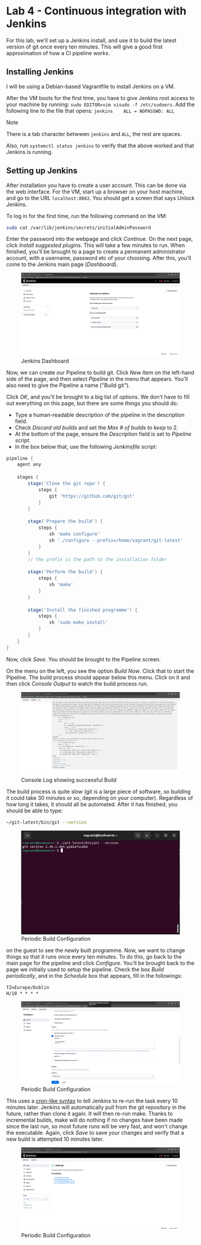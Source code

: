 # Lab 4 - Continuous integration with Jenkins

For this lab, we'll set up a Jenkins install, and use it to build the latest version of git once every ten minutes. This will give a good first approximation of how a CI pipeline works.

## Installing Jenkins
I will be using a Debian-based Vagrantfile to install Jenkins on a VM.

After the VM boots for the first time, you have to give Jenkins root access to your machine by running: ``sudo EDITOR=vim visudo -f /etc/sudoers``. Add the following line to the file that opens: ``jenkins    ALL = NOPASSWD: ALL``
>[!NOTE]
> There is a tab character betwwen ``jenkins`` and ``ALL``, the rest are spaces.

Also, run `systemctl status jenkins` to verify that the above worked and that Jenkins is running.

## Setting up Jenkins
After installation you have to create a user account. This can be done via the web interface. For the VM, start up a browser on your host machine, and go to the URL `localhost:8082`. You should get a screen that says Unlock Jenkins.

To log in for the first time, run the following command on the VM:
~~~bash
sudo cat /var/lib/jenkins/secrets/initialAdminPassword
~~~
Enter the password into the webpage and click *Continue*. On the next page, click *Install suggested plugins*. This will take a few minutes to run. When finished, you'll be brought to a page to create a permanent administrator account, with a username, password etc of your choosing. After this, you'll come to the Jenkins main page (*Dashboard*).

<figure>
  <img src="images/1-1.png" alt="Jenkins Dashboard"/>
  <figcaption>Jenkins Dashboard</figcaption>
</figure>

Now, we can create our Pipeline to build git. Click *New Item* on the left-hand side of the page, and then select *Pipeline* in the menu that appears. You'll also need to give the Pipeline a name ("Build git").

Click *OK*, and you'll be brought to a big list of options. We don't have to fill out everything on this page, but there are some things you should do:
- Type a human-readable description of the pipeline in the description field.
- Check *Discard old builds* and set the *Max # of builds to keep* to 2.
- At the bottom of the page, ensure the *Description* field is set to *Pipeline script*.
- In the box below that, use the following *Jenkinsfile* script:

~~~Groovy
pipeline {
    agent any

    stages {
        stage('Clone the git repo') {
            steps {
                git 'https://github.com/git/git'
            }
        }

        stage('Prepare the build') {
            steps {
                sh 'make configure'
                sh './configure --prefix=/home/vagrant/git-latest'
            }
        }
        // the prefix is the path to the installation folder

        stage('Perform the build') {
            steps {
                sh 'make'
            }
        }

        stage('Install the finished programme') {
            steps {
                sh 'sudo make install'
            }
        }
    }
}
~~~

Now, click *Save*. You should be brought to the Pipeline screen.

On the menu on the left, you see the option *Build Now*. Click that to start the Pipeline. The build process should appear below this menu. Click on it and then click *Console Output* to watch the build process run.

<figure>
  <img src="images/2-4.png" alt="Build successful"/>
  <figcaption>Console Log showing successful Build</figcaption>
</figure>

The build process is quite slow (git is a large piece of software, so building it could take 30 minutes or so, depending on your computer). Regardless of how long it takes, it should all be automated. After it has finished, you should be able to type:
~~~bash
~/git-latest/bin/git --version
~~~

<figure>
  <img src="images/3-1.png" alt="Periodic configuration"/>
  <figcaption>Periodic Build Configuration</figcaption>
</figure>

on the guest to see the newly built programme. Now, we want to change things so that it runs once every ten minutes. To do this, go back to the main page for the pipeline and click *Configure*. You'll be brought back to the page we initially used to setup the pipeline. Check the box *Build periodically*, and in the *Schedule* box that appears, fill in the followings:
~~~
TZ=Europe/Dublin
H/10 * * * *
~~~

<figure>
  <img src="images/4-1.png" alt="Periodic configuration"/>
  <figcaption>Periodic Build Configuration</figcaption>
</figure>

This uses a [cron-like syntax](https://en.wikipedia.org/wiki/Cron) to tell Jenkins to re-run the task every 10 minutes later. Jenkins will automatically pull from the git repository in the future, rather than clone it again. It will then re-run make. Thanks to incremental builds, make will do nothing if no changes have been made since the last run, so most future runs will be very fast, and won't change the executable. Again, click *Save* to save your changes and verify that a new build is attempted 10 minutes later.

<figure>
  <img src="images/5-1.png" alt="Periodic configuration"/>
  <figcaption>Periodic Build Configuration</figcaption>
</figure>